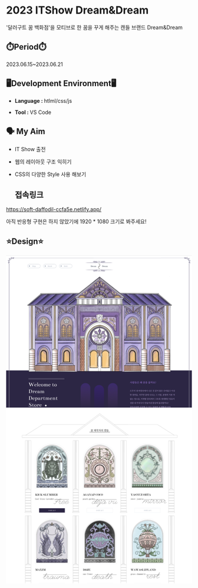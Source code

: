 # 2023 ITShow Dream&Dream
'달러구트 꿈 백화점'을 모티브로 한 꿈을 꾸게 해주는 캔들 브랜드 Dream&Dream


## ⏱️Period⏱️
2023.06.15~2023.06.21


## 🖥️Development Environment🖥️
- <span style="font-weight : bold">Language :  </span>htlml/css/js


- <span style="font-weight : bold">Tool : </span> VS Code

## 🗣️ My Aim
- IT Show 출전
- 웹의 레이아웃 구조 익히기
- CSS의 다양한 Style 사용 해보기

  ## 접속링크
https://soft-daffodil-ccfa5e.netlify.app/

아직 반응형 구현은 하지 않았기에 1920 * 1080 크기로 봐주세요!

## ⭐Design⭐
<img src = "readmeImg1.png" >
<img src = "readmeImg2.png">



